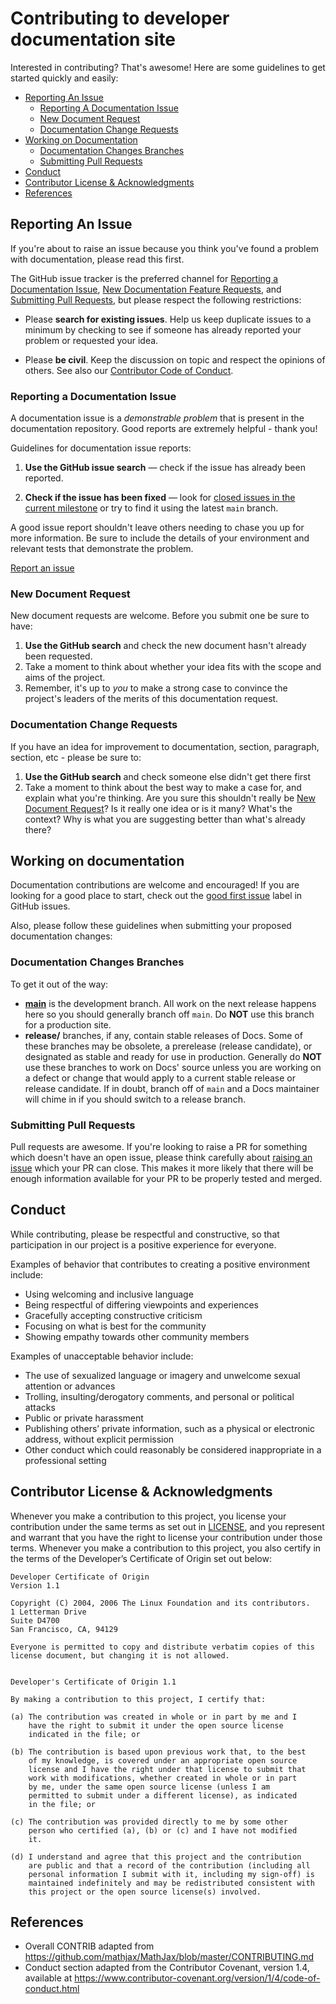 # Contributing to developer documentation site

Interested in contributing? That's awesome! Here are some guidelines to get started quickly and easily:

- [Reporting An Issue](#reporting-an-issue)
  - [Reporting A Documentation Issue](#reporting-a-documentation-issue)
  - [New Document Request](#new-document-request)
  - [Documentation Change Requests](#documentation-change-requests)
- [Working on Documentation](#working-on-documentation)
  - [Documentation Changes Branches](#documentation-changes-branches)
  - [Submitting Pull Requests](#submitting-pull-requests)
- [Conduct](#conduct)
- [Contributor License & Acknowledgments](#contributor-license--acknowledgments)
- [References](#references)

## Reporting An Issue

If you're about to raise an issue because you think you've found a problem with documentation, please read this first.

The GitHub issue tracker is the preferred channel for [Reporting a Documentation Issue](#reporting-a-documentation-issue), [New Documentation Feature Requests](#new-documentation-feature-requests), and [Submitting Pull Requests](#submitting-pull-requests), but please respect the following restrictions:

* Please **search for existing issues**. Help us keep duplicate issues to a minimum by checking to see if someone has already reported your problem or requested your idea.

* Please **be civil**. Keep the discussion on topic and respect the opinions of others. See also our [Contributor Code of Conduct](#conduct).

### Reporting a Documentation Issue

A documentation issue is a _demonstrable problem_ that is present in the documentation repository. Good reports are extremely helpful - thank you!

Guidelines for documentation issue reports:

1. **Use the GitHub issue search** &mdash; check if the issue has already been reported.

2. **Check if the issue has been fixed** &mdash; look for [closed issues in the
   current milestone](https://github.com/eosnetworkfoundation/docs/issues?q=is%3Aissue+is%3Aclosed) or try to find it using the latest `main` branch.

A good issue report shouldn't leave others needing to chase you up for more information. Be sure to include the details of your environment and relevant tests that demonstrate the problem.

[Report an issue](https://github.com/eosnetworkfoundation/docs/issues/new?title=%5Bdocs%5D%20Suggestion%20/%20Change%20Request)

### New Document Request

New document requests are welcome. Before you submit one be sure to have:

1. **Use the GitHub search** and check the new document hasn't already been requested.
2. Take a moment to think about whether your idea fits with the scope and aims of the project.
3. Remember, it's up to *you* to make a strong case to convince the project's leaders of the merits of this documentation request.

### Documentation Change Requests

If you have an idea for improvement to documentation, section, paragraph, section, etc - please be sure to:

1. **Use the GitHub search** and check someone else didn't get there first
2. Take a moment to think about the best way to make a case for, and explain what you're thinking. Are you sure this shouldn't really be
   [New Document Request](#new-document-request)?  Is it really one idea or is it many? What's the context? Why is what you are suggesting better than what's already there?

## Working on documentation

Documentation contributions are welcome and encouraged! If you are looking for a good place to start, check out the [good first issue](https://github.com/EOSIO/welcome/labels/good%20first%20issue) label in GitHub issues.

Also, please follow these guidelines when submitting your proposed documentation changes:

### Documentation Changes Branches

To get it out of the way:
- **[main](https://github.com/eosnetworkfoundation/docs/tree/main)** is the development branch. All work on the next release happens here so you should generally branch off `main`. Do **NOT** use this branch for a production site.
- **release/** branches, if any, contain stable releases of Docs. Some of these branches may be obsolete, a prerelease (release candidate), or designated as stable and ready for use in production. Generally do **NOT** use these branches to work on Docs' source unless you are working on a defect or change that would apply to a current stable release or release candidate. If in doubt, branch off of `main` and a Docs maintainer will chime in if you should switch to a release branch.

### Submitting Pull Requests

Pull requests are awesome. If you're looking to raise a PR for something which doesn't have an open issue, please think carefully about [raising an issue](#reporting-an-issue) which your PR can close. This makes it more likely that there will be enough information available for your PR to be properly tested and merged.

## Conduct

While contributing, please be respectful and constructive, so that participation in our project is a positive experience for everyone.

Examples of behavior that contributes to creating a positive environment include:
- Using welcoming and inclusive language
- Being respectful of differing viewpoints and experiences
- Gracefully accepting constructive criticism
- Focusing on what is best for the community
- Showing empathy towards other community members

Examples of unacceptable behavior include:
- The use of sexualized language or imagery and unwelcome sexual attention or advances
- Trolling, insulting/derogatory comments, and personal or political attacks
- Public or private harassment
- Publishing others’ private information, such as a physical or electronic address, without explicit permission
- Other conduct which could reasonably be considered inappropriate in a professional setting

## Contributor License & Acknowledgments

Whenever you make a contribution to this project, you license your contribution under the same terms as set out in [LICENSE](./LICENSE), and you represent and warrant that you have the right to license your contribution under those terms.  Whenever you make a contribution to this project, you also certify in the terms of the Developer’s Certificate of Origin set out below:

```
Developer Certificate of Origin
Version 1.1

Copyright (C) 2004, 2006 The Linux Foundation and its contributors.
1 Letterman Drive
Suite D4700
San Francisco, CA, 94129

Everyone is permitted to copy and distribute verbatim copies of this
license document, but changing it is not allowed.


Developer's Certificate of Origin 1.1

By making a contribution to this project, I certify that:

(a) The contribution was created in whole or in part by me and I
    have the right to submit it under the open source license
    indicated in the file; or

(b) The contribution is based upon previous work that, to the best
    of my knowledge, is covered under an appropriate open source
    license and I have the right under that license to submit that
    work with modifications, whether created in whole or in part
    by me, under the same open source license (unless I am
    permitted to submit under a different license), as indicated
    in the file; or

(c) The contribution was provided directly to me by some other
    person who certified (a), (b) or (c) and I have not modified
    it.

(d) I understand and agree that this project and the contribution
    are public and that a record of the contribution (including all
    personal information I submit with it, including my sign-off) is
    maintained indefinitely and may be redistributed consistent with
    this project or the open source license(s) involved.
```

## References

* Overall CONTRIB adapted from https://github.com/mathjax/MathJax/blob/master/CONTRIBUTING.md
* Conduct section adapted from the Contributor Covenant, version 1.4, available at https://www.contributor-covenant.org/version/1/4/code-of-conduct.html
